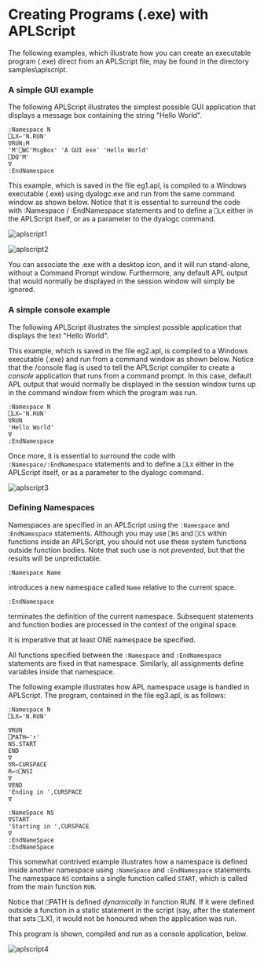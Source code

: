 # Creating Programs (.exe) with APLScript

The following examples, which illustrate how you can create an executable program (.exe) direct from an APLScript file, may be found in the directory samples\aplscript.

### A simple GUI example

The following APLScript illustrates the simplest possible GUI application that displays a message box containing the string "Hello World".
```apl
:Namespace N
⎕LX←'N.RUN' 
∇RUN;M 
'M'⎕WC'MsgBox' 'A GUI exe' 'Hello World'
⎕DQ'M' 
∇ 
:EndNamespace
```

This example, which is saved in the file eg1.apl, is compiled to a Windows executable (.exe) using dyalogc.exe and run from the same command window as shown below. Notice that it is essential to surround the code with :Namespace / :EndNamespace statements and to define a `⎕LX` either in the APLScript itself, or as a parameter to the dyalogc command.

![aplscript1](site:img/aplscript1.png)

![aplscript2](site:img/aplscript2.png)

You can associate the .exe with a desktop icon, and it will run stand-alone, without a Command Prompt window. Furthermore, any default APL output that would normally be displayed in the session window will simply be ignored.

### A simple console example

The following APLScript illustrates the simplest possible application that displays the text "Hello World".

This example, which is saved in the file eg2.apl, is compiled to a Windows executable (.exe) and run from a command window as shown below. Notice that the /console flag is used to tell the APLScript compiler to create a *console* application that runs from a command prompt. In this case, default APL output that would normally be displayed in the session window turns up in the command window from which the program was run.
```apl
:Namespace N
⎕LX←'N.RUN'
∇RUN
'Hello World'
∇
:EndNamespace
```

Once more, it is essential to surround the code with `:Namespace/:EndNamespace` statements and to define a `⎕LX` either in the APLScript itself, or as a parameter to the dyalogc command.

![aplscript3](site:img/aplscript3.png)

### Defining Namespaces

Namespaces are specified in an APLScript using the `:Namespace` and :`EndNamespace` statements. Although you may use `⎕NS` and `⎕CS` within functions inside an APLScript, you should not use these system functions outside function bodies. Note that such use is not *prevented*, but that the results will be unpredictable.
```apl
:Namespace Name
```

introduces a new namespace called `Name` relative to the current space.
```apl
:EndNamespace
```

terminates the definition of the current namespace. Subsequent statements and function bodies are processed in the context of the original space.

It is imperative that at least ONE namespace be specified.

All functions specified between the `:Namespace` and `:EndNamespace` statements are fixed in that namespace. Similarly, all assignments define variables inside that namespace.

The following example illustrates how APL namespace usage is handled in APLScript. The program, contained in the file eg3.apl, is as follows:
```apl
:Namespace N
⎕LX←'N.RUN'
 
∇RUN
⎕PATH←'↑'
NS.START
END
∇
∇R←CURSPACE
R←⊃⎕NSI
∇
∇END
'Ending in ',CURSPACE
∇
 
:NameSpace NS
∇START
'Starting in ',CURSPACE
∇
:EndNameSpace
:EndNameSpace
```

This somewhat contrived example illustrates how a namespace is defined inside another namespace using `:NameSpace` and `:EndNamespace` statements. The namespace `NS` contains a single function called `START`, which is called from the main function `RUN`.

Notice that `⎕`PATH is defined *dynamically* in function RUN. If it were defined outside a function in a static statement in the script (say, after the statement that sets `⎕`LX), it would not be honoured when the application was run.

This program is shown, compiled and run as a console application, below.

![aplscript4](site:img/aplscript4.png)
